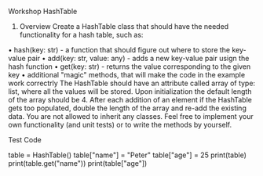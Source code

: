 Workshop HashTable
1. Overview
Create a HashTable class that should have the needed functionality for a hash table, such as:  

•	hash(key: str) - a function that should figure out where to store the key-value pair
•	add(key: str, value: any) - adds a new key-value pair usign the hash function
•	get(key: str) - returns the value corresponding to the given key
•	additional "magic" methods, that will make the code in the example work correctrly
The HashTable should have an attribute called array of type: list, where all the values will be stored. Upon initialization the default length of the array should be 4. After each addition of an element if the HashTable gets too populated, double the length of the array and re-add the existing data.
You are not allowed to inherit any classes. Feel free to implement your own functionality (and unit tests) or to write the methods by yourself.


Test Code

table = HashTable()
table["name"] = "Peter"
table["age"] = 25
print(table)
print(table.get("name"))
print(table["age"])
